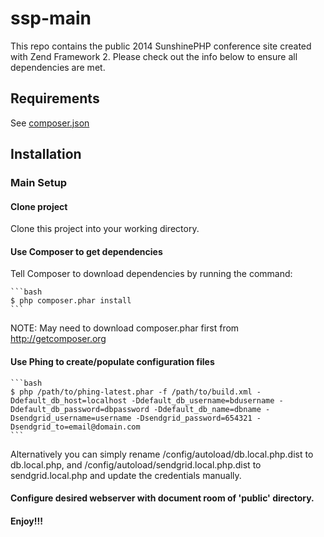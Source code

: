 ssp-main
=============

This repo contains the public 2014 SunshinePHP conference site created with Zend Framework 2.
Please check out the info below to ensure all dependencies are met.

Requirements
------------

See [composer.json](composer.json)

Installation
------------

### Main Setup

#### Clone project

Clone this project into your working directory.

#### Use Composer to get dependencies

Tell Composer to download dependencies by running the command:

    ```bash
    $ php composer.phar install
    ```

NOTE: May need to download composer.phar first from http://getcomposer.org

#### Use Phing to create/populate configuration files

    ```bash
    $ php /path/to/phing-latest.phar -f /path/to/build.xml -Ddefault_db_host=localhost -Ddefault_db_username=bdusername -Ddefault_db_password=dbpassword -Ddefault_db_name=dbname -Dsendgrid_username=username -Dsendgrid_password=654321 -Dsendgrid_to=email@domain.com
    ```
    
Alternatively you can simply rename /config/autoload/db.local.php.dist to db.local.php, and /config/autoload/sendgrid.local.php.dist to sendgrid.local.php and update the credentials manually.

#### Configure desired webserver with document room of 'public' directory.

#### Enjoy!!!

